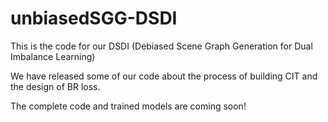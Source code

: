 # unbiasedSGG-DSDI
This is the code for our DSDI (Debiased Scene Graph Generation for Dual Imbalance Learning)

We have released some of our code about the process of building CIT and the design of BR loss.

The complete code and trained models are coming soon!
